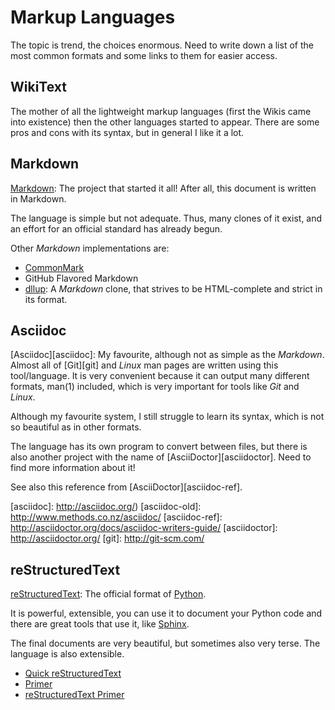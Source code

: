 Markup Languages
================

The topic is trend, the choices enormous.  Need to write down a list of the most
common formats and some links to them for easier access.

## WikiText

The mother of all the lightweight markup languages (first the Wikis came into existence)
then the other languages started to appear.  There are some pros and cons with its syntax,
but in general I like it a lot.

[wikitext]:	https://en.wikipedia.org/wiki/Wiki#Editing


## Markdown

[Markdown][markdown]:
The project that started it all!  After all, this document is written in Markdown.

The language is simple but not adequate.  Thus, many clones of it exist, and an effort
for an official standard has already begun.

Other *Markdown* implementations are:

   * [CommonMark][commonmark]
   * GitHub Flavored Markdown
   * [dllup][dllup]:
   A *Markdown* clone, that strives to be HTML-complete and strict in its format.

[markdown]:	http://daringfireball.net/projects/markdown/
[commonmark]:	http://commonmark.org/
[dllup]:	http://www.dllu.net/programming/dllup/


## Asciidoc

[Asciidoc][asciidoc]:
My favourite, although not as simple as the *Markdown*.
Almost all of [Git][git] and *Linux* man pages are written using this
tool/language.  It is very convenient because it can output many different formats,
man(1) included, which is very important for tools like *Git* and *Linux*.

Although my favourite system, I still struggle to learn its syntax, which is not so
beautiful as in other formats.

The language has its own program to convert between files, but there is also
another project with the name of [AsciiDoctor][asciidoctor].  Need to find more
information about it!

See also this reference from [AsciiDoctor][asciidoc-ref].

[asciidoc]:	http://asciidoc.org/)
[asciidoc-old]:	http://www.methods.co.nz/asciidoc/
[asciidoc-ref]:	http://asciidoctor.org/docs/asciidoc-writers-guide/
[asciidoctor]:	http://asciidoctor.org/
[git]:		http://git-scm.com/


## reStructuredText

[reStructuredText][rst]:
The official format of [Python][python].

It is powerful, extensible, you can use it to document your Python code and there are
great tools that use it, like [Sphinx][sphinx].

The final documents are very beautiful, but sometimes also very terse.
The language is also extensible.

 * [Quick reStructuredText][quick-rst]
 * [Primer][rst-primer-1]
 * [reStructuredText Primer][rst-primer-2]

[rst]:		http://docutils.sourceforge.net/docs/ref/rst/restructuredtext.html
[quick-rst]:	http://docutils.sourceforge.net/docs/user/rst/quickref.html
[rst-primer-1]:	http://docutils.sourceforge.net/docs/user/rst/quickstart.html
[rst-primer-2]:	http://www.sphinx-doc.org/en/stable/rest.html
[sphinx]:	http://sphinx-doc.org/
[python]:	http://www.python.org
